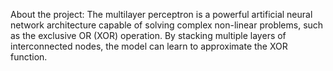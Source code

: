 About the project:
The multilayer perceptron is a powerful artificial neural network architecture capable of solving complex non-linear problems, such as the exclusive OR (XOR) operation. 
By stacking multiple layers of interconnected nodes, the model can learn to approximate the XOR function.
